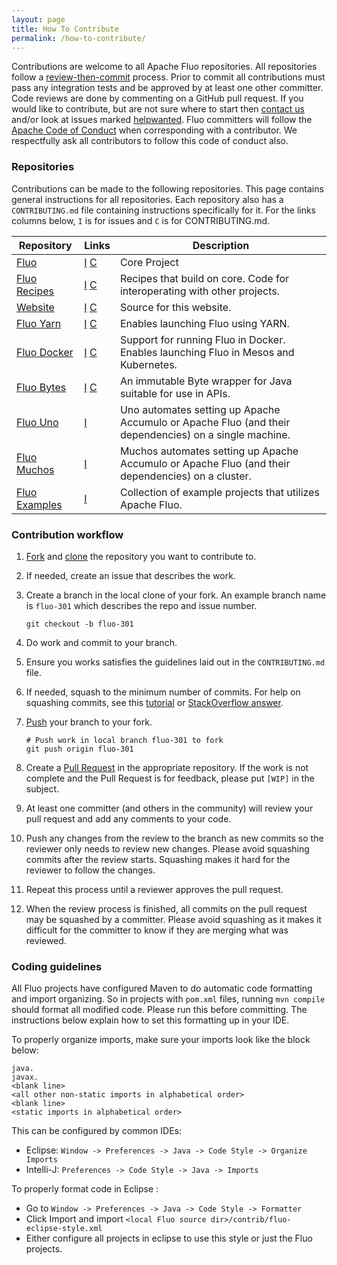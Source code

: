 ```yaml
---
layout: page
title: How To Contribute
permalink: /how-to-contribute/
---
```


Contributions are welcome to all Apache Fluo repositories.  All repositories follow a
[review-then-commit][rtc] process.  Prior to commit all contributions must pass any integration
tests and be approved by at least one other committer. Code reviews are done by commenting on a
GitHub pull request. If you would like to contribute, but are not sure where to start then
[contact us][cu] and/or look at issues marked [helpwanted]. Fluo committers will follow the
[Apache Code of Conduct][acc] when corresponding with a contributor. We respectfully ask all
contributors to follow this code of conduct also.

### Repositories

Contributions can be made to the following repositories.  This page contains general instructions
for all repositories.  Each repository also has a `CONTRIBUTING.md` file containing instructions
specifically for it. For the links columns below, `I` is for issues and `C` is for CONTRIBUTING.md. 

| Repository        | Links           | Description
| ----------------- | --------------- | -----------
| [Fluo][f]         | [I][fi] [C][fc] | Core Project
| [Fluo Recipes][r] | [I][ri] [C][rc] | Recipes that build on core.  Code for interoperating with other projects.
| [Website][w]      | [I][wi] [C][wc] | Source for this website.
| [Fluo Yarn][y]    | [I][yi] [C][yc] | Enables launching Fluo using YARN.
| [Fluo Docker][d]  | [I][di] [C][dc] | Support for running Fluo in Docker.  Enables launching Fluo in Mesos and Kubernetes.
| [Fluo Bytes][b]   | [I][bi] [C][bc] | An immutable Byte wrapper for Java suitable for use in APIs. 
| [Fluo Uno][u]     | [I][ui]         | Uno automates setting up Apache Accumulo or Apache Fluo (and their dependencies) on a single machine.
| [Fluo Muchos][m]  | [I][mi]         | Muchos automates setting up Apache Accumulo or Apache Fluo (and their dependencies) on a cluster.
| [Fluo Examples][e]| [I][ei]         | Collection of example projects that utilizes Apache Fluo.

### Contribution workflow

1. [Fork] and [clone] the repository you want to contribute to.
1. If needed, create an issue that describes the work.
1. Create a branch in the local clone of your fork. An example branch name is `fluo-301` which describes the repo and issue number.

   ```shell
   git checkout -b fluo-301
   ```

1. Do work and commit to your branch.
1. Ensure you works satisfies the guidelines laid out in the `CONTRIBUTING.md` file.
1. If needed, squash to the minimum number of commits. For help on squashing commits, see this [tutorial] or [StackOverflow answer][stackoverflow].
1. [Push] your branch to your fork.

   ```shell
   # Push work in local branch fluo-301 to fork
   git push origin fluo-301
   ```

1. Create a [Pull Request] in the appropriate repository.  If the work is not complete and the Pull Request is for feedback, please put `[WIP]` in the subject.
1. At least one committer (and others in the community) will review your pull request and add any comments to your code.
1. Push any changes from the review to the branch as new commits so the reviewer only needs to review new changes.  Please avoid squashing commits after the review starts.  Squashing makes it hard for the reviewer to follow the changes.
1. Repeat this process until a reviewer approves the pull request.
1. When the review process is finished, all commits on the pull request may be squashed by a committer.  Please avoid squashing as it makes it difficult for the committer to know if they are merging what was reviewed.

### Coding guidelines

All Fluo projects have configured Maven to do automatic code formatting and import organizing.  So in projects with `pom.xml` files, running `mvn compile` should format all modified code.  Please run this before committing.  The instructions below explain how to set this formatting up in your IDE.

To properly organize imports, make sure your imports look like the block below:

```
java.
javax.
<blank line>
<all other non-static imports in alphabetical order>
<blank line>
<static imports in alphabetical order>
```

This can be configured by common IDEs:

* Eclipse: ```Window -> Preferences -> Java -> Code Style -> Organize Imports```
* Intelli-J: ```Preferences -> Code Style -> Java -> Imports```

To properly format code in Eclipse :

* Go to ```Window -> Preferences -> Java -> Code Style -> Formatter```
* Click Import and import ```<local Fluo source dir>/contrib/fluo-eclipse-style.xml```
* Either configure all projects in eclipse to use this style or just the Fluo projects.

[f]: https://github.com/apache/fluo
[r]: https://github.com/apache/fluo-recipes
[w]: https://github.com/apache/fluo-website
[y]: https://github.com/apache/fluo-yarn
[d]: https://github.com/apache/fluo-docker
[b]: https://github.com/apache/fluo-bytes
[u]: https://github.com/apache/fluo-uno
[m]: https://github.com/apache/fluo-muchos
[e]: https://github.com/apache/fluo-examples
[fi]: https://github.com/apache/fluo/issues
[ri]: https://github.com/apache/fluo-recipes/issues
[wi]: https://github.com/apache/fluo-website/issues
[yi]: https://github.com/apache/fluo-yarn/issues
[di]: https://github.com/apache/fluo-docker/issues
[bi]: https://github.com/apache/fluo-bytes/issues
[ui]: https://github.com/apache/fluo-uno/issues
[mi]: https://github.com/apache/fluo-muchos/issues
[ei]: https://github.com/apache/fluo-examples/issues
[fc]: https://github.com/apache/fluo/blob/main/CONTRIBUTING.md
[rc]: https://github.com/apache/fluo-recipes/blob/main/CONTRIBUTING.md
[wc]: https://github.com/apache/fluo-website/blob/gh-pages/CONTRIBUTING.md
[yc]: https://github.com/apache/fluo-yarn/blob/main/CONTRIBUTING.md
[dc]: https://github.com/apache/fluo-docker/blob/main/CONTRIBUTING.md
[bc]: https://github.com/apache/fluo-bytes/blob/main/CONTRIBUTING.md
[tutorial]: http://gitready.com/advanced/2009/02/10/squashing-commits-with-rebase.html
[stackoverflow]: https://stackoverflow.com/questions/5189560/squash-my-last-x-commits-together-using-git
[rtc]: https://www.apache.org/foundation/glossary.html#ReviewThenCommit
[acc]: https://www.apache.org/foundation/policies/conduct.html
[helpwanted]: https://github.com/search?q=repo%3Aapache%2Ffluo+repo%3Aapache%2Ffluo-recipes+repo%3Aapache%2Ffluo-bytes+repo%3Aapache%2Ffluo-website+repo%3Aapache%2Ffluo-yarn+repo%3Aapache%2Ffluo-docker+repo%3Aapache%2Ffluo-uno+repo%3Aapache%2Ffluo-muchos+repo%3Aapache%2Ffluo-examples+label%3A%22help+wanted%22+type%3Aissue+state%3Aopen&type=Issues
[cu]: /contactus/
[Fork]: https://help.github.com/articles/fork-a-repo/
[Pull Request]: https://help.github.com/articles/about-pull-requests/
[Push]: https://help.github.com/articles/pushing-to-a-remote/
[clone]: https://help.github.com/articles/cloning-a-repository/
